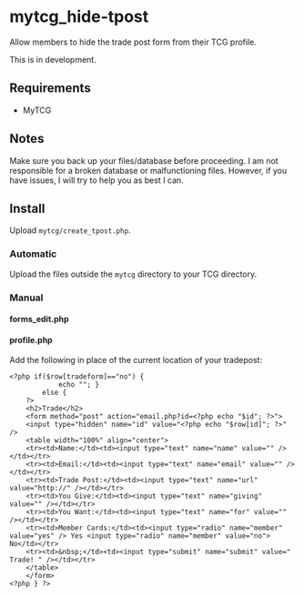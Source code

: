 # mytcg_hide-tpost
Allow members to hide the trade post form from their TCG profile.

This is in development.

## Requirements
- MyTCG

## Notes
Make sure you back up your files/database before proceeding. I am not responsible for a broken database or malfunctioning files. However, if you have issues, I will try to help you as best I can.

## Install
Upload `mytcg/create_tpost.php`.

### Automatic
Upload the files outside the `mytcg` directory to your TCG directory.

### Manual
#### forms_edit.php

#### profile.php
Add the following in place of the current location of your tradepost:
```
<?php if($row[tradeform]=="no") {
			echo ""; }
		else {
	?>
	<h2>Trade</h2>
	<form method="post" action="email.php?id=<?php echo "$id"; ?>">
	<input type="hidden" name="id" value="<?php echo "$row[id]"; ?>" />
	<table width="100%" align="center">
	<tr><td>Name:</td><td><input type="text" name="name" value="" /></td></tr>
	<tr><td>Email:</td><td><input type="text" name="email" value="" /></td></tr>
	<tr><td>Trade Post:</td><td><input type="text" name="url" value="http://" /></td></tr>
	<tr><td>You Give:</td><td><input type="text" name="giving" value="" /></td></tr>
	<tr><td>You Want:</td><td><input type="text" name="for" value="" /></td></tr>
	<tr><td>Member Cards:</td><td><input type="radio" name="member" value="yes" /> Yes <input type="radio" name="member" value="no"> No</td></tr>
	<tr><td>&nbsp;</td><td><input type="submit" name="submit" value=" Trade! " /></td></tr>
	</table>
	</form>
<?php } ?>
```

